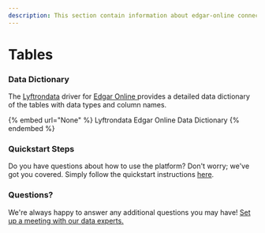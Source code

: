 ```yaml
---
description: This section contain information about edgar-online connector tables information
---
```


# Tables

### Data Dictionary

The [Lyftrondata](https://www.lyftrondata.com/) driver for [Edgar Online](None/)[ ](https://www.lyftrondata.com/integration/edgar-online/)provides a detailed data dictionary of the tables with data types and column names.

{% embed url="None" %}
Lyftrondata Edgar Online Data Dictionary
{% endembed %}

### Quickstart Steps

Do you have questions about how to use the platform? Don't worry; we've got you covered. Simply follow the quickstart instructions [here](../README.md).

### Questions? <a href="#questions" id="questions"></a>

We're always happy to answer any additional questions you may have! [Set up a meeting with our data experts.](https://www.lyftrondata.com/book-a-meeting/)

